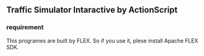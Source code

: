 ## Traffic Simulator Intaractive by ActionScript
### requirement
This programes are built by FLEX. So if you use it, plese install Apache FLEX SDK.
